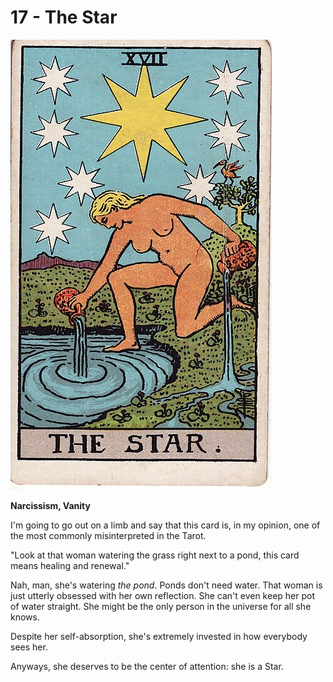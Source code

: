 # 17 - The Star

![the star](../../images/tarot/17-star.jpg)

**Narcissism, Vanity**

I'm going to go out on a limb and say that this card is, in my opinion, one of the most
commonly misinterpreted in the Tarot.

"Look at that woman watering the grass right next to a pond, this card means healing and
renewal."

Nah, man, she's watering _the pond_. Ponds don't need water.
That woman is just utterly obsessed with her own reflection. She can't even keep
her pot of water straight.
She might be the only person in the universe for all she knows.

Despite her self-absorption, she's extremely invested in how everybody sees her.

Anyways, she deserves to be the center of attention: she is a Star.
